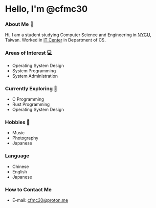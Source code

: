 # Hello, I'm @cfmc30

### About Me 📘

Hi, I am a student studying Computer Science and Engineering in 
[NYCU](https://www.nycu.edu.tw/nycu/ch/index), Taiwan. Worked in 
[IT Center](https://it.cs.nycu.edu.tw/) in Department of CS.

### Areas of Interest 💻
- Operating System Design
- System Programming
- System Administration

### Currently Exploring 🌱
- C Programming
- Rust Programming
- Operating System Design

### Hobbies 🎵
- Music
- Photography
- Japanese

### Language
- Chinese
- English
- Japanese

### How to Contact Me
- E-mail: cfmc30@proton.me
